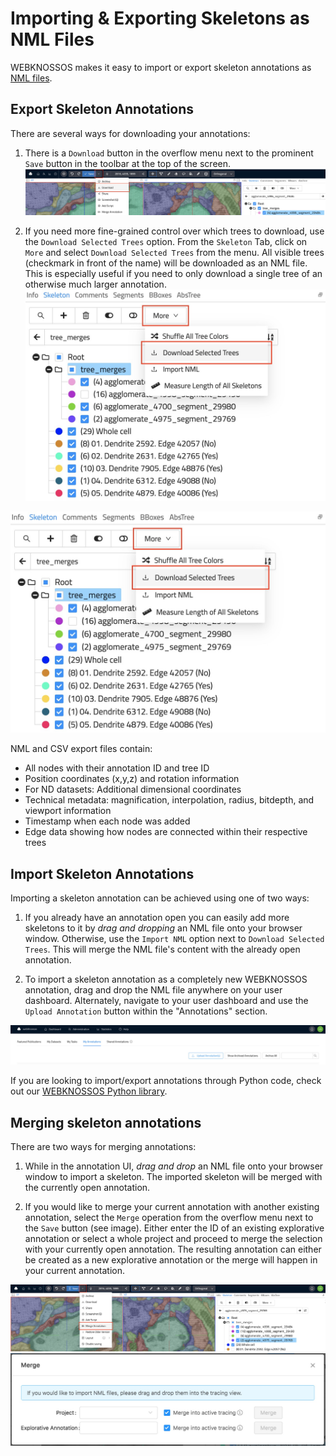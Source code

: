 # Importing & Exporting Skeletons as NML Files

WEBKNOSSOS makes it easy to import or export skeleton annotations as [NML files](../data/concepts.md#nml-files).

## Export Skeleton Annotations

There are several ways for downloading your annotations:

1. There is a `Download` button in the overflow menu next to the prominent `Save` button in the toolbar at the top of the screen.
  ![Download of skeleton annotations via the ´Download´ button in the toolbar.](../images/tracing_ui_download_tooolbar.jpeg)

2. If you need more fine-grained control over which trees to download, use the `Download Selected Trees` option. From the `Skeleton` Tab, click on `More` and select `Download Selected Trees` from the menu. All visible trees (checkmark in front of the name) will be downloaded as an NML file. This is especially useful if you need to only download a single tree of an otherwise much larger annotation.
  ![Skeletons can be exported and downloaded as NML files from the annotation view. Either download all or only selected trees.](../images/tracing_ui_download.jpeg)

![Skeletons can be exported and downloaded as NML files from the annotation view. Either download all or only selected trees.](../images/tracing_ui_download.jpeg)

NML and CSV export files contain:  
- All nodes with their annotation ID and tree ID  
- Position coordinates (x,y,z) and rotation information  
- For ND datasets: Additional dimensional coordinates  
- Technical metadata: magnification, interpolation, radius, bitdepth, and viewport information  
- Timestamp when each node was added  
- Edge data showing how nodes are connected within their respective trees 

## Import Skeleton Annotations
Importing a skeleton annotation can be achieved using one of two ways:

1. If you already have an annotation open you can easily add more skeletons to it by _drag and dropping_ an NML file onto your browser window. Otherwise, use the `Import NML` option next to `Download Selected Trees`. This will merge the NML file's content with the already open annotation.

2. To import a skeleton annotation as a completely new WEBKNOSSOS annotation, drag and drop the NML file anywhere on your user dashboard. Alternately, navigate to your user dashboard and use the `Upload Annotation` button within the "Annotations" section.

![Skeletons can be imported by drag and drop in the annotation view or from the dashboard](../images/tracing_ui_import.jpeg)

If you are looking to import/export annotations through Python code, check out our [WEBKNOSSOS Python library](https://docs.webknossos.org/webknossos-py).

## Merging skeleton annotations

There are two ways for merging annotations:

1. While in the annotation UI, _drag and drop_ an NML file onto your browser window to import a skeleton. The imported skeleton will be merged with the currently open annotation.

2. If you would like to merge your current annotation with another existing annotation, select the `Merge` operation from the overflow menu next to the `Save` button (see image). Either enter the ID of an existing explorative annotation or select a whole project and proceed to merge the selection with your currently open annotation. The resulting annotation can either be created as a new explorative annotation or the merge will happen in your current annotation.

![1. Select the Merge operation from the menu](../images/tracing_ui_merge_1.jpeg)
![2. Merging can be done with the whole WEBKNOSSOS project or using the ID of an existing explorative annotation](../images/tracing_ui_merge_2.jpeg)